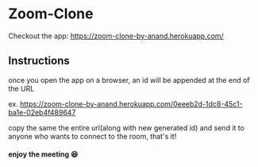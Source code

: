 # Zoom-Clone

Checkout the app:
https://zoom-clone-by-anand.herokuapp.com/


## Instructions

once you open the app on a browser, an id will be appended at the end of the URL

ex. https://zoom-clone-by-anand.herokuapp.com/0eeeb2d-1dc8-45c1-ba1e-02eb4f489647

copy the same the entire url(along with new generated id) and send it to anyone who wants to connect to the room, that's it!

#### enjoy the meeting 😆
